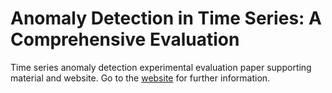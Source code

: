 # Anomaly Detection in Time Series: A Comprehensive Evaluation

Time series anomaly detection experimental evaluation paper supporting material and website.
Go to the [website](https://hpi-information-systems.github.io/timeeval-evaluation-paper/) for further information.
